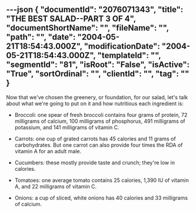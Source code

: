 ---json
{
  "documentId": "2076071343",
  "title": "THE BEST SALAD--PART 3 OF 4",
  "documentShortName": "",
  "fileName": "",
  "path": "",
  "date": "2004-05-21T18:54:43.000Z",
  "modificationDate": "2004-05-21T18:54:43.000Z",
  "templateId": "",
  "segmentId": "81",
  "isRoot": "False",
  "isActive": "True",
  "sortOrdinal": "",
  "clientId": "",
  "tag": ""
}
---

Now that we've chosen the greenery, or foundation, for our salad, let's talk about what we're going to put on it and how nutritious each ingredient is:

* Broccoli: one spear of fresh broccoli contains four grams of protein, 72 milligrams of calcium, 100 milligrams of phosphorus, 491 milligrams of potassium, and 141 milligrams of vitamin C. 

* Carrots: one cup of grated carrots has 45 calories and 11 grams of carbohydrates. But one carrot can also provide four times the RDA of vitamin A for an adult male.

* Cucumbers: these mostly provide taste and crunch; they're low in calories.

* Tomatoes: one average tomato contains 25 calories, 1,390 IU of vitamin A, and 22 milligrams of vitamin C.

* Onions: a cup of sliced, white onions has 40 calories and 33 milligrams of calcium.
